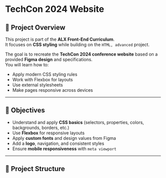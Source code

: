 # TechCon 2024 Website

## 📖 Project Overview
This project is part of the **ALX Front-End Curriculum**.  
It focuses on **CSS styling** while building on the `HTML, advanced` project.  

The goal is to recreate the **TechCon 2024 conference website** based on a provided **Figma design** and specifications.  
You will learn how to:
- Apply modern CSS styling rules
- Work with Flexbox for layouts
- Use external stylesheets
- Make pages responsive across devices

---

## 🎯 Objectives
- Understand and apply **CSS basics** (selectors, properties, colors, backgrounds, borders, etc.)
- Use **Flexbox** for responsive layouts
- Apply **custom fonts** and design values from Figma
- Add a **logo**, navigation, and consistent styles
- Ensure **mobile responsiveness** with `meta viewport`

---

## 📂 Project Structure
